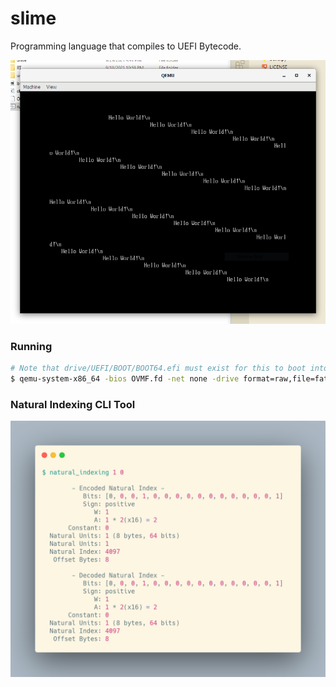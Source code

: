 # slime

Programming language that compiles to UEFI Bytecode.

<img src="misc/screenshots/10-03-21-01 JUMPING TO HELLO WORLD INDEFINITELY.PNG">

### Running

```bash
# Note that drive/UEFI/BOOT/BOOT64.efi must exist for this to boot into it
$ qemu-system-x86_64 -bios OVMF.fd -net none -drive format=raw,file=fat:rw:drive/ -nographic
```

### Natural Indexing CLI Tool

<img src="misc/Natural Indexing.png">
